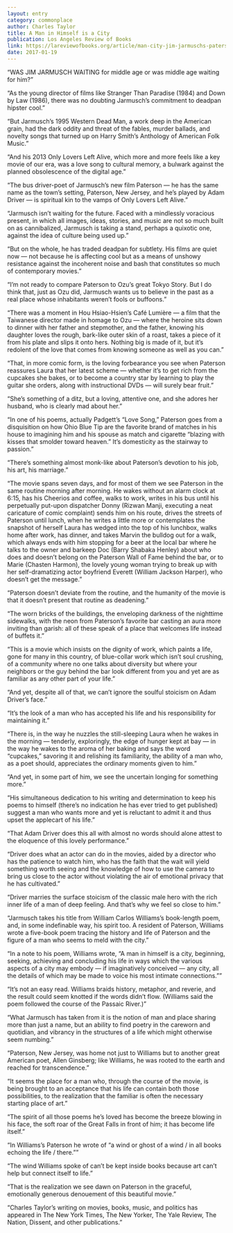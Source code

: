 ```yaml
---
layout: entry
category: commonplace
author: Charles Taylor
title: A Man in Himself is a City
publication: Los Angeles Review of Books
link: https://lareviewofbooks.org/article/man-city-jim-jarmuschs-paterson/
date: 2017-01-19
---
```


“WAS JIM JARMUSCH WAITING for middle age or was middle age waiting for him?”

“As the young director of films like Stranger Than Paradise (1984) and Down by Law (1986), there was no doubting Jarmusch’s commitment to deadpan hipster cool.”

“But Jarmusch’s 1995 Western Dead Man, a work deep in the American grain, had the dark oddity and threat of the fables, murder ballads, and novelty songs that turned up on Harry Smith’s Anthology of American Folk Music.”

“And his 2013 Only Lovers Left Alive, which more and more feels like a key movie of our era, was a love song to cultural memory, a bulwark against the planned obsolescence of the digital age.”

“The bus driver-poet of Jarmusch’s new film Paterson — he has the same name as the town’s setting, Paterson, New Jersey, and he’s played by Adam Driver — is spiritual kin to the vamps of Only Lovers Left Alive.”

“Jarmusch isn’t waiting for the future. Faced with a mindlessly voracious present, in which all images, ideas, stories, and music are not so much built on as cannibalized, Jarmusch is taking a stand, perhaps a quixotic one, against the idea of culture being used up.”

“But on the whole, he has traded deadpan for subtlety. His films are quiet now — not because he is affecting cool but as a means of unshowy resistance against the incoherent noise and bash that constitutes so much of contemporary movies.”

“I’m not ready to compare Paterson to Ozu’s great Tokyo Story. But I do think that, just as Ozu did, Jarmusch wants us to believe in the past as a real place whose inhabitants weren’t fools or buffoons.”

“There was a moment in Hou Hsiao-Hsien’s Café Lumière — a film that the Taiwanese director made in homage to Ozu — where the heroine sits down to dinner with her father and stepmother, and the father, knowing his daughter loves the rough, bark-like outer skin of a roast, takes a piece of it from his plate and slips it onto hers. Nothing big is made of it, but it’s redolent of the love that comes from knowing someone as well as you can.”

“That, in more comic form, is the loving forbearance you see when Paterson reassures Laura that her latest scheme — whether it’s to get rich from the cupcakes she bakes, or to become a country star by learning to play the guitar she orders, along with instructional DVDs — will surely bear fruit.”

“She’s something of a ditz, but a loving, attentive one, and she adores her husband, who is clearly mad about her.”

“In one of his poems, actually Padgett’s “Love Song,” Paterson goes from a disquisition on how Ohio Blue Tip are the favorite brand of matches in his house to imagining him and his spouse as match and cigarette “blazing with kisses that smolder toward heaven.” It’s domesticity as the stairway to passion.”

“There’s something almost monk-like about Paterson’s devotion to his job, his art, his marriage.”

“The movie spans seven days, and for most of them we see Paterson in the same routine morning after morning. He wakes without an alarm clock at 6:15, has his Cheerios and coffee, walks to work, writes in his bus until his perpetually put-upon dispatcher Donny (Rizwan Manji, executing a neat caricature of comic complaint) sends him on his route, drives the streets of Paterson until lunch, when he writes a little more or contemplates the snapshot of herself Laura has wedged into the top of his lunchbox, walks home after work, has dinner, and takes Marvin the bulldog out for a walk, which always ends with him stopping for a beer at the local bar where he talks to the owner and barkeep Doc (Barry Shabaka Henley) about who does and doesn’t belong on the Paterson Wall of Fame behind the bar, or to Marie (Chasten Harmon), the lovely young woman trying to break up with her self-dramatizing actor boyfriend Everett (William Jackson Harper), who doesn’t get the message.”

“Paterson doesn’t deviate from the routine, and the humanity of the movie is that it doesn’t present that routine as deadening.”

“The worn bricks of the buildings, the enveloping darkness of the nighttime sidewalks, with the neon from Paterson’s favorite bar casting an aura more inviting than garish: all of these speak of a place that welcomes life instead of buffets it.”

“This is a movie which insists on the dignity of work, which paints a life, gone for many in this country, of blue-collar work which isn’t soul crushing, of a community where no one talks about diversity but where your neighbors or the guy behind the bar look different from you and yet are as familiar as any other part of your life.”

“And yet, despite all of that, we can’t ignore the soulful stoicism on Adam Driver’s face.”

“It’s the look of a man who has accepted his life and his responsibility for maintaining it.”

“There is, in the way he nuzzles the still-sleeping Laura when he wakes in the morning — tenderly, exploringly, the edge of hunger kept at bay — in the way he wakes to the aroma of her baking and says the word “cupcakes,” savoring it and relishing its familiarity, the ability of a man who, as a poet should, appreciates the ordinary moments given to him.”

“And yet, in some part of him, we see the uncertain longing for something more.”

“His simultaneous dedication to his writing and determination to keep his poems to himself (there’s no indication he has ever tried to get published) suggest a man who wants more and yet is reluctant to admit it and thus upset the applecart of his life.”

“That Adam Driver does this all with almost no words should alone attest to the eloquence of this lovely performance.”

“Driver does what an actor can do in the movies, aided by a director who has the patience to watch him, who has the faith that the wait will yield something worth seeing and the knowledge of how to use the camera to bring us close to the actor without violating the air of emotional privacy that he has cultivated.”

“Driver marries the surface stoicism of the classic male hero with the rich inner life of a man of deep feeling. And that’s why we feel so close to him.”

“Jarmusch takes his title from William Carlos Williams’s book-length poem, and, in some indefinable way, his spirit too. A resident of Paterson, Williams wrote a five-book poem tracing the history and life of Paterson and the figure of a man who seems to meld with the city.”

“In a note to his poem, Williams wrote, “A man in himself is a city, beginning, seeking, achieving and concluding his life in ways which the various aspects of a city may embody — if imaginatively conceived — any city, all the details of which may be made to voice his most intimate connections.””

“It’s not an easy read. Williams braids history, metaphor, and reverie, and the result could seem knotted if the words didn’t flow. (Williams said the poem followed the course of the Passaic River.)”

“What Jarmusch has taken from it is the notion of man and place sharing more than just a name, but an ability to find poetry in the careworn and quotidian, and vibrancy in the structures of a life which might otherwise seem numbing.”

“Paterson, New Jersey, was home not just to Williams but to another great American poet, Allen Ginsberg; like Williams, he was rooted to the earth and reached for transcendence.”

“It seems the place for a man who, through the course of the movie, is being brought to an acceptance that his life can contain both those possibilities, to the realization that the familiar is often the necessary starting place of art.”

“The spirit of all those poems he’s loved has become the breeze blowing in his face, the soft roar of the Great Falls in front of him; it has become life itself.”

“In Williams’s Paterson he wrote of “a wind or ghost of a wind / in all books echoing the life / there.””

“The wind Williams spoke of can’t be kept inside books because art can’t help but connect itself to life.”

“That is the realization we see dawn on Paterson in the graceful, emotionally generous denouement of this beautiful movie.”

“Charles Taylor’s writing on movies, books, music, and politics has appeared in The New York Times, The New Yorker, The Yale Review, The Nation, Dissent, and other publications.”

